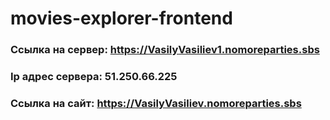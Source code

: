 # movies-explorer-frontend

### Ссылка на cервер: https://VasilyVasiliev1.nomoreparties.sbs
### Ip адрес сервера: 51.250.66.225

### Ссылка на сайт: https://VasilyVasiliev.nomoreparties.sbs
